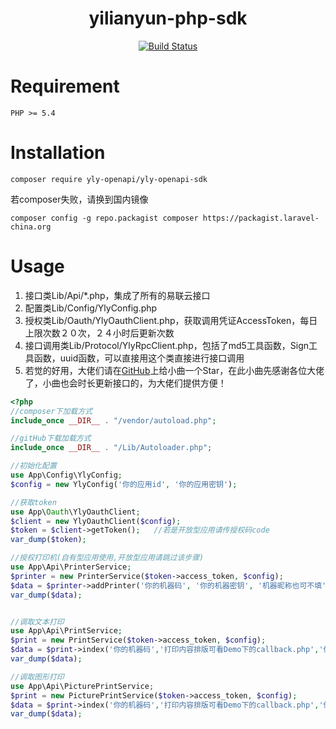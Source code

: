 <h1 align="center">yilianyun-php-sdk</h1>
<p align="center">
<a href="https://travis-ci.org/Qzm6826/yilianyun-php-sdk"><img src="https://travis-ci.org/Qzm6826/yilianyun-php-sdk.svg?branch=master" alt="Build Status"></a>
</p>

# Requirement

```
PHP >= 5.4
```
# Installation

```shell
composer require yly-openapi/yly-openapi-sdk
```

若composer失败，请换到国内镜像  
```shell
composer config -g repo.packagist composer https://packagist.laravel-china.org
```

# Usage
  1. 接口类Lib/Api/*.php，集成了所有的易联云接口
  2. 配置类Lib/Config/YlyConfig.php
  3. 授权类Lib/Oauth/YlyOauthClient.php，获取调用凭证AccessToken，每日上限次数２０次，２４小时后更新次数
  4. 接口调用类Lib/Protocol/YlyRpcClient.php，包括了md5工具函数，Sign工具函数，uuid函数，可以直接用这个类直接进行接口调用
  5. 若觉的好用，大佬们请在<a href= 'https://github.com/Qzm6826/yilianyun-php-sdk'>GitHub</a>上给小曲一个Star，在此小曲先感谢各位大佬了，小曲也会时长更新接口的，为大佬们提供方便！
  
```php
<?php
//composer下加载方式
include_once __DIR__ . "/vendor/autoload.php";

//gitHub下载加载方式
include_once __DIR__ . "/Lib/Autoloader.php";

//初始化配置
use App\Config\YlyConfig;
$config = new YlyConfig('你的应用id', '你的应用密钥');

//获取token
use App\Oauth\YlyOauthClient;
$client = new YlyOauthClient($config);
$token = $client->getToken();   //若是开放型应用请传授权码code
var_dump($token);

//授权打印机(自有型应用使用,开放型应用请跳过该步骤)
use App\Api\PrinterService;
$printer = new PrinterService($token->access_token, $config);
$data = $printer->addPrinter('你的机器码', '你的机器密钥', '机器昵称也可不填', 'gprs卡号没有可不填');
var_dump($data);


//调取文本打印
use App\Api\PrintService;
$print = new PrintService($token->access_token, $config);
$data = $print->index('你的机器码','打印内容排版可看Demo下的callback.php','你的系统内部id自定义32位以内');
var_dump($data);

//调取图形打印
use App\Api\PicturePrintService;
$print = new PicturePrintService($token->access_token, $config);
$data = $print->index('你的机器码','打印内容排版可看Demo下的callback.php','你的系统内部id自定义32位以内');
var_dump($data);

```